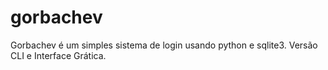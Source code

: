 # gorbachev
Gorbachev é um simples sistema de login usando python e sqlite3. Versão CLI e Interface Grática.
